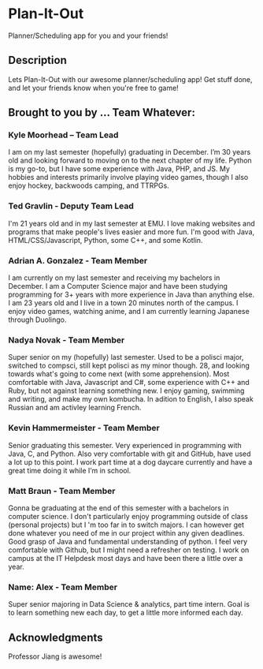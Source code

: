 # Plan-It-Out 

Planner/Scheduling app for you and your friends! 

## Description

Lets Plan-It-Out with our awesome planner/scheduling app! Get stuff done, and let your friends know when you're free to game! 

## Brought to you by ... Team Whatever: 

### Kyle Moorhead – Team Lead

I am on my last semester (hopefully) graduating in December. I’m 30 years old and looking forward to moving on to the next chapter of my life. Python is my go-to, but I have some experience with Java, PHP, and JS. My hobbies and interests primarily involve playing video games, though I also enjoy hockey, backwoods camping, and TTRPGs. 


### Ted Gravlin - Deputy Team Lead

I'm 21 years old and in my last semester at EMU. I love making websites and programs that make people's lives easier and more fun. I'm good with Java, HTML/CSS/Javascript, Python, some C++, and some Kotlin.


### Adrian A. Gonzalez - Team Member 

I am currently on my last semester and receiving my bachelors in December. I am a Computer Science major and have been studying programming for 3+ years with more experience in Java than anything else. I am 23 years old and I live in a town 20 minutes north of the campus. I enjoy video games, watching anime, and I am currently learning Japanese through Duolingo.


### Nadya Novak - Team Member

Super senior on my (hopefully) last semester. Used to be a polisci major, switched to compsci, still kept polisci as my minor though. 28, and looking towards what's going to come next (with some apprehension). Most comfortable with Java, Javascript and C#, some experience with C++ and Ruby, but not against learning something new. I enjoy gaming, swimming and writing, and make my own kombucha. In adition to English, I also speak Russian and am activley learning French.



### Kevin Hammermeister - Team Member

Senior graduating this semester. Very experienced in programming with Java, C, and Python. Also very comfortable with git and GitHub, have used a lot up to this point. I work part time at a dog daycare currently and have a great time doing it while I’m in school. 


### Matt Braun - Team Member

Gonna be graduating at the end of this semester with a bachelors in computer science. I don't particularly enjoy programming outside of class  (personal projects) but I 'm too far in to switch majors. I can however get done whatever you need of me in our project within any given deadlines. Good grasp of Java and fundamental understanding of python.  I feel very comfortable with Github, but I might need a refresher on testing. I work on campus at the IT Helpdesk most days and have been there a little over a year.


### Name: Alex - Team Member

Super senior majoring in Data Science & analytics, part time intern. Goal is to learn something new each day, to get a little more informed each day.


## Acknowledgments

Professor Jiang is awesome! 


